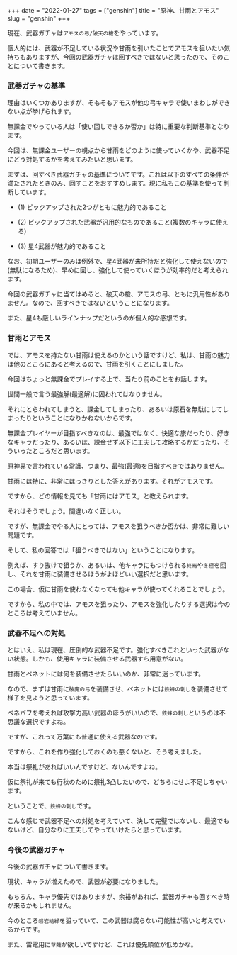 +++
date = "2022-01-27"
tags = ["genshin"]
title = "原神、甘雨とアモス"
slug = "genshin"
+++

現在、武器ガチャは`アモスの弓/破天の槍`をやっています。

個人的には、武器が不足している状況や甘雨を引いたことでアモスを狙いたい気持ちもありますが、今回の武器ガチャは回すべきではないと思ったので、そのことについて書きます。

### 武器ガチャの基準

理由はいくつかありますが、そもそもアモスが他の弓キャラで使いまわしができない点が挙げられます。

無課金でやっている人は「使い回しできるか否か」は特に重要な判断基準となります。

今回は、無課金ユーザーの視点から甘雨をどのように使っていくかや、武器不足にどう対処するかを考えてみたいと思います。

まずは、回すべき武器ガチャの基準についてです。これは以下のすべての条件が満たされたときのみ、回すことをおすすめします。現に私もこの基準を使って判断しています。

- (1) ピックアップされた2つがともに魅力的であること

- (2) ピックアップされた武器が汎用的なものであること(複数のキャラに使える)

- (3) 星4武器が魅力的であること

なお、初期ユーザーのみは例外で、星4武器が未所持だと強化して使えないので(無駄になるため)、早めに回し、強化して使っていくほうが効率的だと考えられます。

今回の武器ガチャに当てはめると、破天の槍、アモスの弓、ともに汎用性がありません。なので、回すべきではないということになります。

また、星4も厳しいラインナップだというのが個人的な感想です。

### 甘雨とアモス

では、アモスを持たない甘雨は使えるのかという話ですけど、私は、甘雨の魅力は他のところにあると考えるので、甘雨を引くことにしました。

今回はちょっと無課金でプレイする上で、当たり前のことをお話します。

世間一般で言う最強解(最適解)に囚われてはなりません。

それにとらわれてしまうと、課金してしまったり、あるいは原石を無駄にしてしまったりということになりかねないからです。

無課金プレイヤーが目指すべきなのは、最強ではなく、快適な旅だったり、好きなキャラだったり、あるいは、課金せず以下に工夫して攻略するかだったり、そういったところだと思います。

原神界で言われている常識、つまり、最強(最適)を目指すべきではありません。

甘雨には特に、非常にはっきりとした答えがあります。それがアモスです。

ですから、どの情報を見ても「甘雨にはアモス」と教えられます。

それはそうでしょう。間違いなく正しい。

ですが、無課金でやる人にとっては、アモスを狙うべきか否かは、非常に難しい問題です。

そして、私の回答では「狙うべきではない」ということになります。

例えば、すり抜けで狙うか、あるいは、他キャラにもつけられる`終焉`や`冬極`を回し、それを甘雨に装備させるほうがよほどいい選択だと思います。

この場合、仮に甘雨を使わなくなっても他キャラが使ってくれることでしょう。

ですから、私の中では、アモスを狙ったり、アモスを強化したりする選択は今のところは考えていません。

### 武器不足への対処

とはいえ、私は現在、圧倒的な武器不足です。強化すべきこれといった武器がない状態。しかも、使用キャラに装備させる武器すら用意がない。

甘雨とベネットには何を装備させたらいいのか、非常に迷っています。

なので、まずは甘雨に`破魔の弓`を装備させ、ベネットには`鉄蜂の刺し`を装備させて様子を見ようと思っています。

ベネバフを考えれば攻撃力高い武器のほうがいいので、`鉄蜂の刺し`というのは不思議な選択ですよね。

ですが、これって万葉にも普通に使える武器なのです。

ですから、これを作り強化しておくのも悪くないと、そう考えました。

本当は祭礼があればいいんですけど、ないんですよね。

仮に祭礼が来ても行秋のために祭礼3凸したいので、どちらにせよ不足しちゃいます。

ということで、`鉄蜂の刺し`です。

こんな感じで武器不足への対処を考えていて、決して完璧ではないし、最適でもないけど、自分なりに工夫してやっていけたらと思っています。

### 今後の武器ガチャ

今後の武器ガチャについて書きます。

現状、キャラが増えたので、武器が必要になりました。

もちろん、キャラ優先ではありますが、余裕があれば、武器ガチャも回すべき時が来るかもしれません。

今のところ`磐岩結緑`を狙っていて、この武器は腐らない可能性が高いと考えているからです。

また、雷電用に`草薙`が欲しいですけど、これは優先順位が低めかな。

